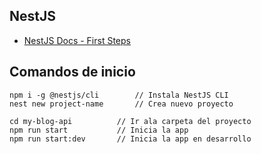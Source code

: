 ## NestJS
- [NestJS Docs - First Steps](https://docs.nestjs.com/first-steps)

## Comandos de inicio

    npm i -g @nestjs/cli        // Instala NestJS CLI
    nest new project-name       // Crea nuevo proyecto

    cd my-blog-api          // Ir ala carpeta del proyecto
    npm run start           // Inicia la app
    npm run start:dev       // Inicia la app en desarrollo